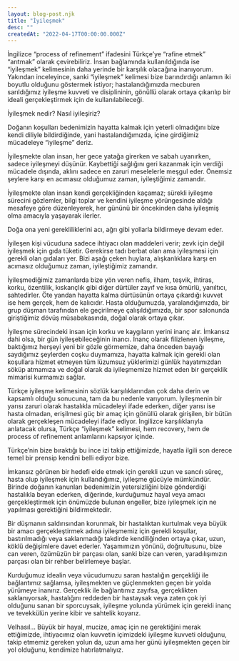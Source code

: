 ```yaml
---
layout: blog-post.njk
title: "İyileşmek"
desc: ""
createdAt: "2022-04-17T00:00:00.000Z"
---
```

İngilizce “process of refinement” ifadesini Türkçe’ye “rafine etmek” “arıtmak” olarak çevirebiliriz. İnsan bağlamında kullanıldığında ise “iyileşmek” kelimesinin daha yerinde bir karşılık olacağına inanıyorum. Yakından inceleyince, sanki “iyileşmek” kelimesi bize barındırdığı anlamın iki boyutlu olduğunu göstermek istiyor; hastalandığımızda mecburen sarıldığımız iyileşme kuvveti ve disiplininin, gönüllü olarak ortaya çıkarılıp bir ideali gerçekleştirmek için de kullanılabileceği.

İyileşmek nedir? Nasıl iyileşiriz?

Doğanın koşulları bedenimizin hayatta kalmak için yeterli olmadığını bize kendi diliyle bildirdiğinde, yani hastalandığımızda, içine girdiğimiz mücadeleye “iyileşme” deriz.

İyileşmekte olan insan, her gece yatağa girerken ve sabah uyanırken, sadece iyileşmeyi düşünür. Kaybettiği sağlığını geri kazanmak için verdiği mücadele dışında, aklını sadece en zaruri meselelerle meşgul eder. Önemsiz şeylere karşı en acımasız olduğumuz zaman, iyileştiğimiz zamandır.

İyileşmekte olan insan kendi gerçekliğinden kaçamaz; sürekli iyileşme sürecini gözlemler, bilgi toplar ve kendini iyileşme yörüngesinde aldığı mesafeye göre düzenleyerek, her gününü bir öncekinden daha iyileşmiş olma amacıyla yaşayarak ilerler.

Doğa ona yeni gerekliliklerini acı, ağrı gibi yollarla bildirmeye devam eder.

İyileşen kişi vücuduna sadece ihtiyacı olan maddeleri verir; zevk için değil iyileşmek için gıda tüketir. Gerekirse tadı berbat olan ama iyileşmesi için gerekli olan gıdaları yer. Bizi aşağı çeken huylara, alışkanlıklara karşı en acımasız olduğumuz zaman, iyileştiğimiz zamandır.

İyileşmediğimiz zamanlarda bize yön veren nefis, ilham, teşvik, ihtiras, korku, özentilik, kıskançlık gibi diğer dürtüler zayıf ve kısa ömürlü, yanıltıcı, sahtedirler. Öte yandan hayatta kalma dürtüsünün ortaya çıkardığı kuvvet ise hem gerçek, hem de kalıcıdır. Hasta olduğumuzda, yaralandığımızda, bir grup düşman tarafından ele geçirilmeye çalışıldığımızda, bir spor salonunda giriştiğimiz dövüş müsabakasında, doğal olarak ortaya çıkar.

İyileşme sürecindeki insan için korku ve kaygıların yerini inanç alır. İmkansız dahi olsa, bir gün iyileşebileceğinin inancı. İnanç olarak filizlenen iyileşme, baktığımız herşeyi yeni bir gözle görmemize, daha önceden bayağı saydığımız şeylerden coşku duymamıza, hayatta kalmak için gerekli olan koşullara hizmet etmeyen tüm lüzumsuz yüklerimizi günlük hayatımızdan söküp atmamıza ve doğal olarak da iyileşmemize hizmet eden bir gerçeklik mimarisi kurmamızı sağlar.

Türkçe iyileşme kelimesinin sözlük karşılıklarından çok daha derin ve kapsamlı olduğu sonucuna, tam da bu nedenle varıyorum.  İyileşmenin bir yarısı zaruri olarak hastalıkla mücadeleyi ifade ederken, diğer yarısı ise hasta olmadan, erişilmesi güç bir amaç için gönüllü olarak girişilen, bir bütün olarak gerçekleşen mücadeleyi ifade ediyor. İngilizce karşılıklarıyla anlatacak olursa, Türkçe “iyileşmek” kelimesi, hem recovery, hem de process of refinement anlamlarını kapsıyor içinde.

Türkçe’nin bize bıraktığı bu ince izi takip ettiğimizde, hayatla ilgili son derece temel bir prensip kendini belli ediyor bize.

İmkansız görünen bir hedefi elde etmek için gerekli uzun ve sancılı süreç, hasta olup iyileşmek için kullandığımız, iyileşme gücüyle mümkündür. Birinde doğanın kanunları bedenimizin yetersizliğini bize gönderdiği hastalıkla beyan ederken, diğerinde, kurduğumuz hayal veya amacı gerçekleştirmek için önümüzde bulunan engeller, bize iyileşmek için ne yapılması gerektiğini bildirmektedir.



Bir düşmanın saldırısından korunmak, bir hastalıktan kurtulmak veya büyük bir amacı gerçekleştirmek adına iyileşmemiz için gerekli koşullar, bastırılmadığı veya saklanmadığı takdirde kendiliğinden ortaya çıkar, uzun, köklü değişimlere davet ederler. Yaşamımızın yönünü, doğrultusunu, bize can veren, özümüzün bir parçası olan, sanki bize can veren, yaradılışımızın parçası olan bir rehber belirlemeye başlar.

Kurduğumuz idealin veya vücudumuzu saran hastalığın gerçekliği ile bağlantımız sağlamsa, iyileşmekten ve güçlenmekten geçen bir yolda yürümeye inanırız. Gerçeklik ile bağlantımız zayıfsa, gerçeklikten saklanıyorsak, hastalığını reddeden bir hastaysak veya zaten çok iyi olduğunu sanan bir sporcuysak, iyileşme yolunda yürümek için gerekli inanç ve tevekkülün yerine kibir ve sahtelik koyarız.


Velhasıl… Büyük bir hayal, mucize, amaç için ne gerektiğini merak ettiğimizde, ihtiyacımız olan kuvvetin içimizdeki iyileşme kuvveti olduğunu, takip etmemiz gereken yolun da, uzun ama her günü iyileşmekten geçen bir yol olduğunu, kendimize hatırlatmalıyız.
